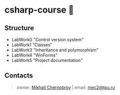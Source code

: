 # **csharp-course** 🦽
## Structure
+ LabWork0 "Control version system"
+ LabWork1 "Classes"
+ LabWork3 "Inheritance and polymorphism"
+ LabWork4 "WinForms"
+ LabWork5 "Project documentation"
## Contacts
> owner: [Mikhail Chernobrov](https://vk.com/f4ilfish) | email: mec2@tpu.ru
